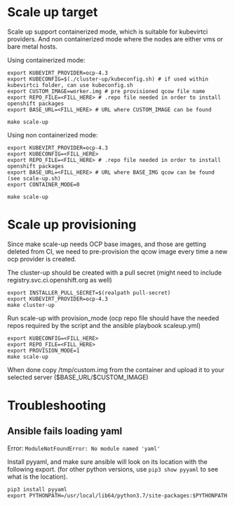# Scale up target

Scale up support containerized mode, which is suitable for kubevirtci providers.
And non containerized mode where the nodes are either vms or bare metal hosts.

Using containerized mode:
```
export KUBEVIRT_PROVIDER=ocp-4.3
export KUBECONFIG=$(./cluster-up/kubeconfig.sh) # if used within kubevirtci folder, can use kubeconfig.sh
export CUSTOM_IMAGE=worker.img # pre provisioned qcow file name
export REPO_FILE=<FILL_HERE> # .repo file needed in order to install openshift packages
export BASE_URL=<FILL_HERE> # URL where CUSTOM_IMAGE can be found

make scale-up
```

Using non containerized mode:
```
export KUBEVIRT_PROVIDER=ocp-4.3
export KUBECONFIG=<FILL_HERE>
export REPO_FILE=<FILL_HERE> # .repo file needed in order to install openshift packages
export BASE_URL=<FILL_HERE> # URL where BASE_IMG qcow can be found (see scale-up.sh)
export CONTAINER_MODE=0

make scale-up
```

# Scale up provisioning
Since make scale-up needs OCP base images, and those are getting deleted from CI,
we need to pre-provision the qcow image every time a new ocp provider is created.

The cluster-up should be created with a pull secret (might need to include registry.svc.ci.openshift.org as well)
```
export INSTALLER_PULL_SECRET=$(realpath pull-secret)
export KUBEVIRT_PROVIDER=ocp-4.3
make cluster-up
```

Run scale-up with provision_mode
(ocp repo file should have the needed repos required by the script and the ansible playbook scaleup.yml)
```
export KUBECONFIG=<FILL_HERE>
export REPO_FILE=<FILL_HERE>
export PROVISION_MODE=1
make scale-up
```
When done copy /tmp/custom.img from the container and upload it to your selected server (\$BASE_URL/$CUSTOM_IMAGE)

# Troubleshooting

## Ansible fails loading yaml
Error: `ModuleNotFoundError: No module named 'yaml'`

Install pyyaml, and make sure ansible will look on its location with the following export.
(for other python versions, use `pip3 show pyyaml` to see what is the location).
```
pip3 install pyyaml
export PYTHONPATH=/usr/local/lib64/python3.7/site-packages:$PYTHONPATH
```
